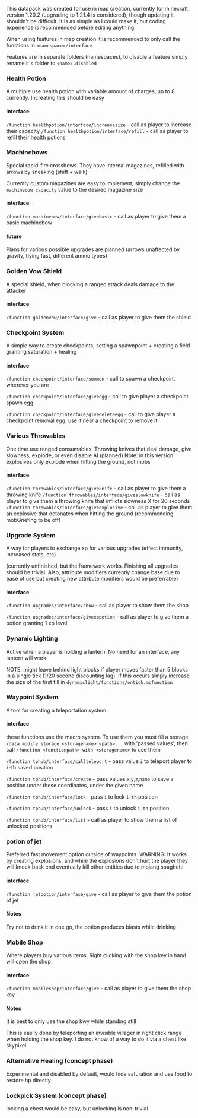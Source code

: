 This datapack was created for use in map creation, currently for minecraft version 1.20.2 (upgrading to 1.21.4 is considered), though updating it shouldn't be difficult. It is as simple as I could make it, but coding experience is recommended before editing anything.

When using features in map creation it is recommended to only call the functions in `<namespace>/interface`

Features are in separate folders (namespaces), to disable a feature simply rename it's folder to `<name>.disabled`

### Health Potion

A multiple use health potion with variable amount of charges, up to 8 currently. Increating this should be easy

#### Interface
`/function healthpotion/interface/increasesize` - call as player to increase their capacity
`/function healthpotion/interface/refill` - call as player to refill their health potions

### Machinebows

Special rapid-fire crossbows. They have internal magazines, refilled with arrows by sneaking (shift + walk)

Currently custom magazines are easy to implement, simply change the `machinebow.capacity` value to the desired magazine size

#### interface

`/function machinebow/interface/givebasic` - call as player to give them a basic machinebow

#### future

Plans for various possible upgrades are planned (arrows unaffected by gravity, flying fast, different ammo types)

### Golden Vow Shield

A special shield, when blocking a ranged attack deals damage to the attacker

#### interface

`/function goldenvow/interface/give` - call as player to give them the shield

### Checkpoint System

A simple way to create checkpoints, setting a spawnpoint + creating a field granting saturation + healing

#### interface

`/function checkpoint/interface/summon` - call to spawn a checkpoint wherever you are

`/function checkpoint/interface/giveegg` - call to give player a checkpoint spawn egg

`/function checkpoint/interface/givedeleteegg` - call to give player a checkpoint removal egg. use it near a checkpoint to remove it.

### Various Throwables 

One time use ranged consumables. Throwing knives that deal damage, give slowness, explode, or even disable AI (planned)
Note: in this version explosives only explode when hitting the ground, not mobs

#### interface

`/function throwables/interface/giveknife` - call as player to give them a throwing knife
`/function throwables/interface/giveslowknife` - call as player to give them a throwing knife that inflicts slowness X for 20 seconds
`/function throwables/interface/giveexplosive` - call as player to give them an explosive that detonates when hitting the ground (recommending mobGriefing to be off)

### Upgrade System

A way for players to exchange xp for various upgrades (effect immunity, increased stats, etc)

(currently unfinished, but the framework works. Finishing all upgrades should be trivial. Also, attribute modifiers currently change base due to ease of use but creating new attribute modifiers would be preferrable)

#### interface

`/function upgrades/interface/show` - call as player to show them the shop

`/function upgrades/interface/givexppotion` - call as player to give them a potion granting 1 xp level

### Dynamic Lighting

Active when a player is holding a lantern. No need for an interface, any lantern will work.

NOTE: might leave behind light blocks if player moves faster than 5  blocks in a single tick (1/20 second discounting lag). If this occurs simply increase the size of the first fill in `dynamiclight/functions/ontick.mcfunction`


### Waypoint System

A tool for creating a teleportation system

#### interface

these functions use the macro system. To use them you must fill a storage `/data modify storage <storagename> <path>...` with 'passed values', then call `/function <functionpath> with <storagename>` to use them

`/function tphub/interface/callteleport` - pass value `i` to teleport player to `i`-th saved position

`/function tphub/interface/create` - pass values `x`,`y`,`z`,`name` to save a position under these coordinates, under the given name

`/function tphub/interface/lock` - pass `i` to lock `i-th` position

`/function tphub/interface/unlock` - pass `i` to unlock `i-th` position

`/function tphub/interface/list` - call as player to show them a list of unlocked positions

### potion of jet

Preferred fast movement option outside of waypoints.
WARNING: It works by creating explosions, and while the explosions don't hurt the player they will knock back end eventually kill other entities due to mojang spaghetti

#### interface

`/function jetpotion/interface/give` - call as player to give them the potion of jet

#### Notes

Try not to drink it in one go, the potion produces blasts while drinking

### Mobile Shop

Where players buy various items.  Right clicking with the shop key in hand will open the shop

#### interface

`/function mobileshop/interface/give` - call as player to give them the shop key

#### Notes

It is best to only use the shop kwy while standing still

This is easily done by teleporting an invisible villager in right click range when holding the shop key. I do not know of a way to do it via a chest like skypixel

### Alternative Healing (concept phase)

Experimental and disabled by default, would hide saturation and use food to restore hp directly

### Lockpick System (concept phase)

locking a chest would be easy, but unlocking is non-trivial